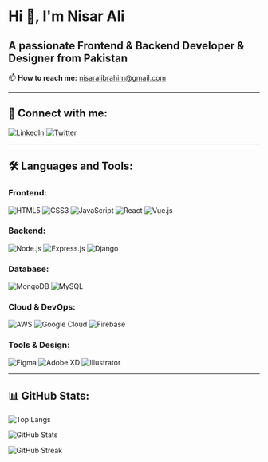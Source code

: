 # Hi 👋, I'm Nisar Ali

## A passionate Frontend & Backend Developer & Designer from Pakistan

📫 **How to reach me:** nisaralibrahim@gmail.com

---

## 🚀 Connect with me:
[![LinkedIn](https://img.shields.io/badge/LinkedIn-0077B5?style=for-the-badge&logo=linkedin&logoColor=white)](https://linkedin.com/in/nisarali)
[![Twitter](https://img.shields.io/badge/Twitter-1DA1F2?style=for-the-badge&logo=twitter&logoColor=white)](https://twitter.com/nisarali)

---

## 🛠 Languages and Tools:

### Frontend:
![HTML5](https://img.shields.io/badge/-HTML5-E34F26?style=for-the-badge&logo=html5&logoColor=white)
![CSS3](https://img.shields.io/badge/-CSS3-1572B6?style=for-the-badge&logo=css3)
![JavaScript](https://img.shields.io/badge/-JavaScript-F7DF1E?style=for-the-badge&logo=javascript&logoColor=black)
![React](https://img.shields.io/badge/-React-61DAFB?style=for-the-badge&logo=react&logoColor=black)
![Vue.js](https://img.shields.io/badge/-Vue.js-4FC08D?style=for-the-badge&logo=vue.js&logoColor=white)

### Backend:
![Node.js](https://img.shields.io/badge/-Node.js-339933?style=for-the-badge&logo=node.js&logoColor=white)
![Express.js](https://img.shields.io/badge/-Express.js-000000?style=for-the-badge&logo=express&logoColor=white)
![Django](https://img.shields.io/badge/-Django-092E20?style=for-the-badge&logo=django&logoColor=white)

### Database:
![MongoDB](https://img.shields.io/badge/-MongoDB-47A248?style=for-the-badge&logo=mongodb&logoColor=white)
![MySQL](https://img.shields.io/badge/-MySQL-4479A1?style=for-the-badge&logo=mysql&logoColor=white)

### Cloud & DevOps:
![AWS](https://img.shields.io/badge/-AWS-232F3E?style=for-the-badge&logo=amazon-aws)
![Google Cloud](https://img.shields.io/badge/-GoogleCloud-4285F4?style=for-the-badge&logo=google-cloud&logoColor=white)
![Firebase](https://img.shields.io/badge/-Firebase-FFCA28?style=for-the-badge&logo=firebase)

### Tools & Design:
![Figma](https://img.shields.io/badge/-Figma-F24E1E?style=for-the-badge&logo=figma&logoColor=white)
![Adobe XD](https://img.shields.io/badge/-AdobeXD-FF61F6?style=for-the-badge&logo=adobe-xd&logoColor=white)
![Illustrator](https://img.shields.io/badge/-Illustrator-FF9A00?style=for-the-badge&logo=adobe-illustrator&logoColor=white)

---

## 📊 GitHub Stats:
![Top Langs](https://github-readme-stats.vercel.app/api/top-langs/?username=sajelanisar&layout=compact&theme=radical)

![GitHub Stats](https://github-readme-stats.vercel.app/api?username=sajelanisar&show_icons=true&theme=radical)

![GitHub Streak](https://github-readme-streak-stats.herokuapp.com/?user=sajelanisar&theme=radical)
